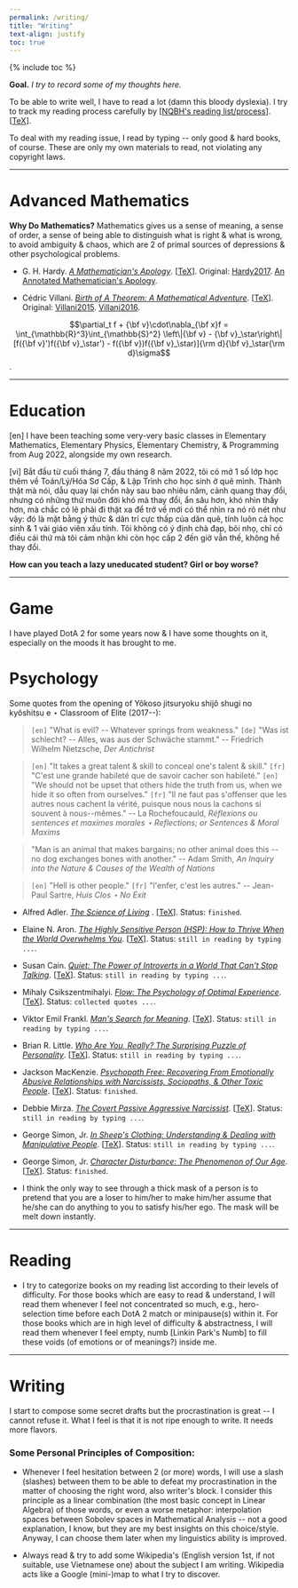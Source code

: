 ```yaml
---
permalink: /writing/
title: "Writing"
text-align: justify
toc: true
---
```

{% include toc %}

**Goal.** *I try to record some of my thoughts here.*

To be able to write well, I have to read a lot (damn this bloody dyslexia). I try to track my reading process carefully by [[NQBH's reading list/process](https://github.com/NQBH/hobby/blob/master/book/NQBH_book.pdf)]. [[TeX](https://github.com/NQBH/hobby/blob/master/book/NQBH_book.tex)].

To deal with my reading issue, I read by typing -- only good & hard books, of course. These are only my own materials to read, not violating any copyright laws.

------

Advanced Mathematics
======

**Why Do Mathematics?** Mathematics gives us a sense of meaning, a sense of order, a sense of being able to distinguish what is right & what is wrong, to avoid ambiguity & chaos, which are 2 of primal sources of depressions & other psychological problems.

- G. H. Hardy. [*A Mathematician's Apology*](https://github.com/NQBH/hobby/blob/master/advanced_mathematics/Hardy2017/NQBH_Hardy2017.pdf). [[TeX](https://github.com/NQBH/hobby/blob/master/advanced_mathematics/Hardy2017/NQBH_Hardy2017.tex)]. Original: [Hardy2017](https://github.com/NQBH/reference/blob/master/Hardy2017.pdf). [An Annotated Mathematician's Apology](https://github.com/NQBH/reference/blob/master/Hardy2022.pdf).

- Cédric Villani. [*Birth of A Theorem: A Mathematical Adventure*](https://github.com/NQBH/hobby/blob/master/advanced_mathematics/Villani2015/NQBH_Villani2015.pdf). [[TeX](https://github.com/NQBH/hobby/blob/master/advanced_mathematics/Villani2015/NQBH_Villani2015.tex)]. Original: [Villani2015](https://github.com/NQBH/reference/blob/master/Villani2015.epub). [Villani2016](https://github.com/NQBH/reference/blob/master/Villani2016.epub).

$$\partial_t f + {\bf v}\cdot\nabla_{\bf x}f = \int_{\mathbb{R}^3}\int_{\mathbb{S}^2} \left\|{\bf v} - {\bf v}_\star\right\|[f({\bf v}')f({\bf v}_\star') - f({\bf v})f({\bf v}_\star)]{\rm d}{\bf v}_\star{\rm d}\sigma$$.

------

Education
======

[en] I have been teaching some very-very basic classes in Elementary Mathematics, Elementary Physics, Elementary Chemistry, & Programming from Aug 2022, alongside my own research.

[vi] Bắt đầu từ cuối tháng 7, đầu tháng 8 năm 2022, tôi có mở 1 số lớp học thêm về Toán/Lý/Hóa Sơ Cấp, & Lập Trình cho học sinh ở quê mình. Thành thật mà nói, dẫu quay lại chốn này sau bao nhiêu năm, cảnh quang thay đổi, nhưng có những thứ muôn đời khó mà thay đổi, ẩn sâu hơn, khó nhìn thấy hơn, mà chắc có lẽ phải đi thật xa để trở về mới có thể nhìn ra nó rõ nét như vậy: đó là mặt bằng ý thức & dân trí cực thấp của dân quê, tính luôn cả học sinh & 1 vài giáo viên xấu tính. Tôi không có ý định chà đạp, bôi nhọ, chỉ có điều cái thứ mà tôi cảm nhận khi còn học cấp 2 đến giờ vẫn thế, không hề thay đổi.

**How can you teach a lazy uneducated student? Girl or boy worse?**

------

Game
======

I have played DotA 2 for some years now & I have some thoughts on it, especially on the moods it has brought to me.

Psychology
======

Some quotes from the opening of Yôkoso jitsuryoku shijô shugi no kyôshitsu e $\star$ Classroom of Elite (2017--):

> `[en]` "What is evil? -- Whatever springs from weakness." `[de]` "Was ist schlecht? -- Alles, was aus der Schwäche stammt." -- Friedrich Wilhelm Nietzsche, *Der Antichrist*

> `[en]` "It takes a great talent & skill to conceal one's talent & skill." `[fr]` "C'est une grande habileté que de savoir cacher son habileté." `[en]` "We should not be upset that others hide the truth from us, when we hide it so often from ourselves." `[fr]` "Il ne faut pas s'offenser que les autres nous cachent la vérité, puisque nous nous la cachons si souvent à nous--mêmes." -- La Rochefoucauld, *Réflexions ou sentences et maximes morales $\star$ Reflections; or Sentences & Moral Maxims*

> "Man is an animal that makes bargains; no other animal does this -- no dog exchanges bones with another." -- Adam Smith, *An Inquiry into the Nature & Causes of the Wealth of Nations*

> `[en]` "Hell is other people." `[fr]` "l'enfer, c'est les autres." -- Jean-Paul Sartre, *Huis Clos $\star$ No Exit*

- Alfred Adler. [*The Science of Living*](https://github.com/NQBH/hobby/blob/master/psychology/Adler2013/NQBH_Adler2013.pdf)
. [[TeX](https://github.com/NQBH/hobby/blob/master/psychology/Adler2013/NQBH_Adler2013.tex)]. Status: `finished`.

- Elaine N. Aron. [*The Highly Sensitive Person (HSP): How to Thrive When the World Overwhelms You*](https://github.com/NQBH/hobby/blob/master/psychology/Aron2013/NQBH_Aron2013.pdf). [[TeX](https://github.com/NQBH/hobby/blob/master/psychology/Aron2013/NQBH_Aron2013.tex)]. Status: `still in reading by typing ...`.

- Susan Cain. [*Quiet: The Power of Introverts in a World That Can't Stop Talking*](https://github.com/NQBH/hobby/blob/master/psychology/Cain2013/NQBH_Cain2013.pdf). [[TeX](https://github.com/NQBH/hobby/blob/master/psychology/Cain2013/NQBH_Cain2013.tex)]. Status: `still in reading by typing ...`.

- Mihaly Csikszentmihalyi. [*Flow: The Psychology of Optimal Experience*](https://github.com/NQBH/hobby/blob/master/psychology/Csikszentmihalyi_flow/NQBH_Csikszentmihalyi_flow.pdf). [[TeX](https://github.com/NQBH/hobby/blob/master/psychology/Csikszentmihalyi_flow/NQBH_Csikszentmihalyi_flow.tex)]. Status: `collected quotes ...`.

- Viktor Emil Frankl. [*Man's Search for Meaning*](https://github.com/NQBH/hobby/blob/master/psychology/Frankl2017/NQBH_Frankl2017.pdf). [[TeX](https://github.com/NQBH/hobby/blob/master/psychology/Frankl2017/NQBH_Frankl2017.tex)]. Status: `still in reading by typing ...`.

- Brian R. Little. [*Who Are You, Really? The Surprising Puzzle of Personality*](https://github.com/NQBH/hobby/blob/master/psychology/Little2017/NQBH_Little2017.pdf). [[TeX](https://github.com/NQBH/hobby/blob/master/psychology/Little2017/NQBH_Little2017.tex)]. Status: `still in reading by typing ...`.

- Jackson MacKenzie. [*Psychopath Free: Recovering From Emotionally Abusive Relationships with Narcissists, Sociopaths, & Other Toxic People*](https://github.com/NQBH/hobby/blob/master/psychology/MacKenzie2015/NQBH_MacKenzie2015.pdf). [[TeX](https://github.com/NQBH/hobby/blob/master/psychology/MacKenzie2015/NQBH_MacKenzie2015.tex)]. Status: `finished`.

- Debbie Mirza. [*The Covert Passive Aggressive Narcissist*](https://github.com/NQBH/hobby/blob/master/psychology/Mirza2017/NQBH_Mirza2017.pdf). [[TeX](https://github.com/NQBH/hobby/blob/master/psychology/Mirza2017/NQBH_Mirza2017.tex)]. Status: `still in reading by typing ...`.

- George Simon, Jr. [*In Sheep's Clothing: Understanding & Dealing with Manipulative People*](https://github.com/NQBH/hobby/blob/master/psychology/Simon2010/NQBH_Simon2010.pdf). [[TeX](https://github.com/NQBH/hobby/blob/master/psychology/Simon2010/NQBH_Simon2010.tex)]. Status: `still in reading by typing ...`.

- George Simon, Jr. [*Character Disturbance: The Phenomenon of Our Age*](https://github.com/NQBH/hobby/blob/master/psychology/Simon2011/NQBH_Simon2011.pdf). [[TeX](https://github.com/NQBH/hobby/blob/master/psychology/Simon2011/NQBH_Simon2011.tex)]. Status: `finished`.

+ I think the only way to see through a thick mask of a person is to pretend that you are a loser to him/her to make him/her assume that he/she can do anything to you to satisfy his/her ego. The mask will be melt down instantly.

------

Reading
======

- I try to categorize books on my reading list according to their levels of difficulty. For those books which are easy to read & understand, I will read them whenever I feel not concentrated so much, e.g., hero-selection time before each DotA 2 match or minipause(s) within it. For those books which are in high level of difficulty & abstractness, I will read them whenever I feel empty, numb [Linkin Park's Numb] to fill these voids (of emotions or of meanings?) inside me.

------

Writing
======

I start to compose some secret drafts but the procrastination is great -- I cannot refuse it. What I feel is that it is not ripe enough to write. It needs more flavors.

### Some Personal Principles of Composition:

- Whenever I feel hesitation between 2 (or more) words, I will use a slash (slashes) between them to be able to defeat my procrastination in the matter of choosing the right word, also writer's block. I consider this principle as a linear combination (the most basic concept in Linear Algebra) of those words, or even a worse metaphor: interpolation spaces between Sobolev spaces in Mathematical Analysis -- not a good explanation, I know, but they are my best insights on this choice/style. Anyway, I can choose them later when my linguistics ability is improved.

- Always read & try to add some Wikipedia's (English version 1st, if not suitable, use Vietnamese one) about the subject I am writing. Wikipedia acts like a Google (mini-)map to what I try to discover.
